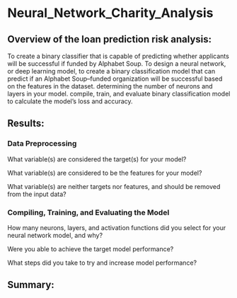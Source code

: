 # Neural_Network_Charity_Analysis
## Overview of the loan prediction risk analysis:
To create a binary classifier that is capable of predicting whether applicants will be successful if funded by Alphabet Soup.
To design a neural network, or deep learning model, to create a binary classification model that can predict if an Alphabet Soup–funded organization will be successful based on the features in the dataset. determining the number of neurons and layers in your model. compile, train, and evaluate binary classification model to calculate the model’s loss and accuracy.
## Results:

### Data Preprocessing
What variable(s) are considered the target(s) for your model?

What variable(s) are considered to be the features for your model?

What variable(s) are neither targets nor features, and should be removed from the input data?

### Compiling, Training, and Evaluating the Model
How many neurons, layers, and activation functions did you select for your neural network model, and why?

Were you able to achieve the target model performance?

What steps did you take to try and increase model performance?

## Summary:
